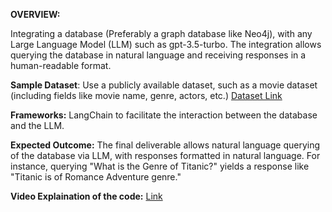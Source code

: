 **OVERVIEW:**

Integrating a database (Preferably a graph database like Neo4j), with any Large Language Model (LLM) such as gpt-3.5-turbo. 
The integration allows querying the database in natural language and receiving responses in a human-readable format. 

**Sample Dataset**: Use a publicly available dataset, such as a movie dataset (including fields like movie name, genre, actors, etc.) 
[Dataset Link](https://huggingface.co/datasets/SandipPalit/Movie_Dataset)

**Frameworks:** LangChain to facilitate the interaction between the database and the LLM.

**Expected Outcome:** The final deliverable allows natural language querying of the database via LLM, with responses formatted in natural language. For instance, querying "What is the Genre of Titanic?" yields a response like "Titanic is of Romance Adventure genre."

**Video Explaination of the code:** [Link](https://www.veed.io/view/e88927c6-952b-4aed-b102-34352432e0c3?panel=share)

